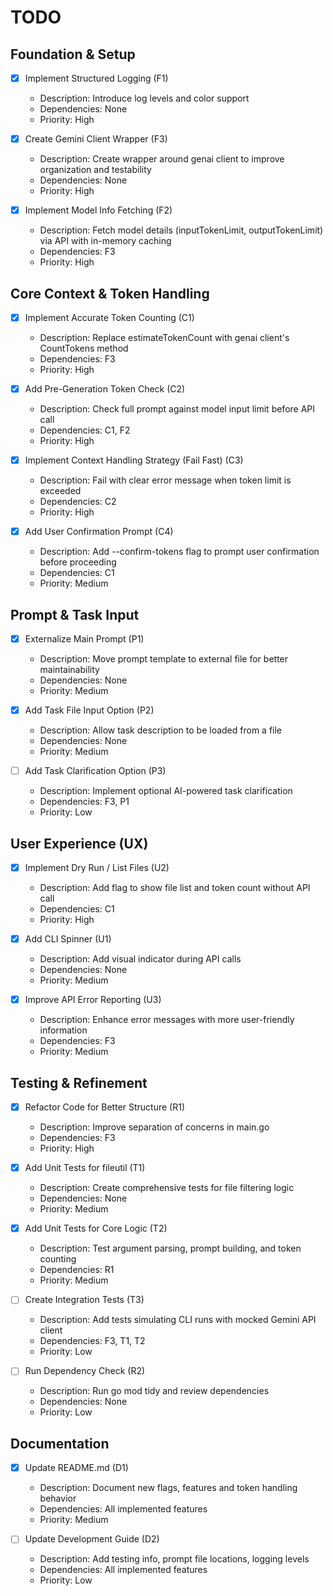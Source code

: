 # TODO

## Foundation & Setup
- [x] Implement Structured Logging (F1)
  - Description: Introduce log levels and color support
  - Dependencies: None
  - Priority: High

- [x] Create Gemini Client Wrapper (F3)
  - Description: Create wrapper around genai client to improve organization and testability
  - Dependencies: None
  - Priority: High

- [x] Implement Model Info Fetching (F2)
  - Description: Fetch model details (inputTokenLimit, outputTokenLimit) via API with in-memory caching
  - Dependencies: F3
  - Priority: High

## Core Context & Token Handling
- [x] Implement Accurate Token Counting (C1)
  - Description: Replace estimateTokenCount with genai client's CountTokens method
  - Dependencies: F3
  - Priority: High

- [x] Add Pre-Generation Token Check (C2)
  - Description: Check full prompt against model input limit before API call
  - Dependencies: C1, F2
  - Priority: High

- [x] Implement Context Handling Strategy (Fail Fast) (C3)
  - Description: Fail with clear error message when token limit is exceeded
  - Dependencies: C2
  - Priority: High

- [x] Add User Confirmation Prompt (C4)
  - Description: Add --confirm-tokens flag to prompt user confirmation before proceeding
  - Dependencies: C1
  - Priority: Medium

## Prompt & Task Input
- [x] Externalize Main Prompt (P1)
  - Description: Move prompt template to external file for better maintainability
  - Dependencies: None
  - Priority: Medium

- [x] Add Task File Input Option (P2)
  - Description: Allow task description to be loaded from a file
  - Dependencies: None
  - Priority: Medium

- [ ] Add Task Clarification Option (P3)
  - Description: Implement optional AI-powered task clarification
  - Dependencies: F3, P1
  - Priority: Low

## User Experience (UX)
- [x] Implement Dry Run / List Files (U2)
  - Description: Add flag to show file list and token count without API call
  - Dependencies: C1
  - Priority: High

- [x] Add CLI Spinner (U1)
  - Description: Add visual indicator during API calls
  - Dependencies: None
  - Priority: Medium

- [x] Improve API Error Reporting (U3)
  - Description: Enhance error messages with more user-friendly information
  - Dependencies: F3
  - Priority: Medium

## Testing & Refinement
- [x] Refactor Code for Better Structure (R1)
  - Description: Improve separation of concerns in main.go
  - Dependencies: F3
  - Priority: High

- [x] Add Unit Tests for fileutil (T1)
  - Description: Create comprehensive tests for file filtering logic
  - Dependencies: None
  - Priority: Medium

- [x] Add Unit Tests for Core Logic (T2)
  - Description: Test argument parsing, prompt building, and token counting
  - Dependencies: R1
  - Priority: Medium

- [ ] Create Integration Tests (T3)
  - Description: Add tests simulating CLI runs with mocked Gemini API client
  - Dependencies: F3, T1, T2
  - Priority: Low

- [ ] Run Dependency Check (R2)
  - Description: Run go mod tidy and review dependencies
  - Dependencies: None
  - Priority: Low

## Documentation
- [x] Update README.md (D1)
  - Description: Document new flags, features and token handling behavior
  - Dependencies: All implemented features
  - Priority: Medium

- [ ] Update Development Guide (D2)
  - Description: Add testing info, prompt file locations, logging levels
  - Dependencies: All implemented features
  - Priority: Low
